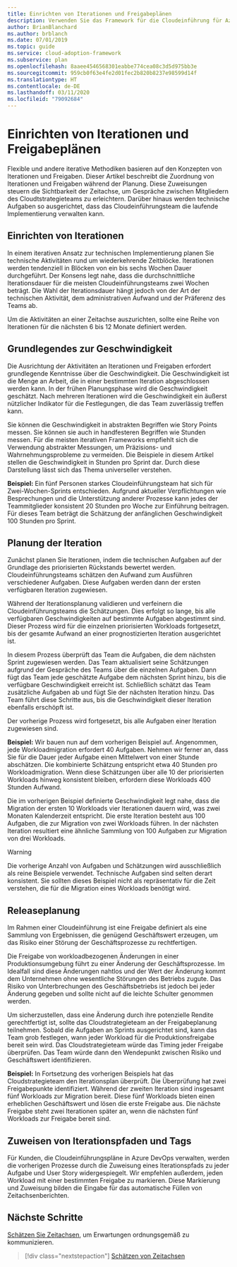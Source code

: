 ```yaml
---
title: Einrichten von Iterationen und Freigabeplänen
description: Verwenden Sie das Framework für die Cloudeinführung für Azure, um zu erfahren, wie Sie Iterationen und Freigabepläne definieren, um Sie beim Verwalten Ihrer Implementierung zu unterstützen.
author: BrianBlanchard
ms.author: brblanch
ms.date: 07/01/2019
ms.topic: guide
ms.service: cloud-adoption-framework
ms.subservice: plan
ms.openlocfilehash: 8aaee4546568301eabbe774cea08c3d5d975bb3e
ms.sourcegitcommit: 959cb0f63e4fe2d01fec2b820b8237e98599d14f
ms.translationtype: HT
ms.contentlocale: de-DE
ms.lasthandoff: 03/11/2020
ms.locfileid: "79092684"
---
```

# <a name="establish-iterations-and-release-plans"></a>Einrichten von Iterationen und Freigabeplänen

Flexible und andere iterative Methodiken basieren auf den Konzepten von Iterationen und Freigaben. Dieser Artikel beschreibt die Zuordnung von Iterationen und Freigaben während der Planung. Diese Zuweisungen steuern die Sichtbarkeit der Zeitachse, um Gespräche zwischen Mitgliedern des Cloudtstrategieteams zu erleichtern. Darüber hinaus werden technische Aufgaben so ausgerichtet, dass das Cloudeinführungsteam die laufende Implementierung verwalten kann.

## <a name="establish-iterations"></a>Einrichten von Iterationen

In einem iterativen Ansatz zur technischen Implementierung planen Sie technische Aktivitäten rund um wiederkehrende Zeitblöcke. Iterationen werden tendenziell in Blöcken von ein bis sechs Wochen Dauer durchgeführt. Der Konsens legt nahe, dass die durchschnittliche Iterationsdauer für die meisten Cloudeinführungsteams zwei Wochen beträgt. Die Wahl der Iterationsdauer hängt jedoch von der Art der technischen Aktivität, dem administrativen Aufwand und der Präferenz des Teams ab.

Um die Aktivitäten an einer Zeitachse auszurichten, sollte eine Reihe von Iterationen für die nächsten 6 bis 12 Monate definiert werden.

## <a name="understand-velocity"></a>Grundlegendes zur Geschwindigkeit

Die Ausrichtung der Aktivitäten an Iterationen und Freigaben erfordert grundlegende Kenntnisse über die Geschwindigkeit. Die Geschwindigkeit ist die Menge an Arbeit, die in einer bestimmten Iteration abgeschlossen werden kann. In der frühen Planungsphase wird die Geschwindigkeit geschätzt. Nach mehreren Iterationen wird die Geschwindigkeit ein äußerst nützlicher Indikator für die Festlegungen, die das Team zuverlässig treffen kann.

Sie können die Geschwindigkeit in abstrakten Begriffen wie Story Points messen. Sie können sie auch in handfesteren Begriffen wie Stunden messen. Für die meisten iterativen Frameworks empfiehlt sich die Verwendung abstrakter Messungen, um Präzisions- und Wahrnehmungsprobleme zu vermeiden. Die Beispiele in diesem Artikel stellen die Geschwindigkeit in Stunden pro Sprint dar. Durch diese Darstellung lässt sich das Thema universeller verstehen.

**Beispiel:** Ein fünf Personen starkes Cloudeinführungsteam hat sich für Zwei-Wochen-Sprints entschieden. Aufgrund aktueller Verpflichtungen wie Besprechungen und die Unterstützung anderer Prozesse kann jedes der Teammitglieder konsistent 20 Stunden pro Woche zur Einführung beitragen. Für dieses Team beträgt die Schätzung der anfänglichen Geschwindigkeit 100 Stunden pro Sprint.

## <a name="iteration-planning"></a>Planung der Iteration

Zunächst planen Sie Iterationen, indem die technischen Aufgaben auf der Grundlage des priorisierten Rückstands bewertet werden. Cloudeinführungsteams schätzen den Aufwand zum Ausführen verschiedener Aufgaben. Diese Aufgaben werden dann der ersten verfügbaren Iteration zugewiesen.

Während der Iterationsplanung validieren und verfeinern die Cloudeinführungsteams die Schätzungen. Dies erfolgt so lange, bis alle verfügbaren Geschwindigkeiten auf bestimmte Aufgaben abgestimmt sind. Dieser Prozess wird für die einzelnen priorisierten Workloads fortgesetzt, bis der gesamte Aufwand an einer prognostizierten Iteration ausgerichtet ist.

In diesem Prozess überprüft das Team die Aufgaben, die dem nächsten Sprint zugewiesen werden. Das Team aktualisiert seine Schätzungen aufgrund der Gespräche des Teams über die einzelnen Aufgaben. Dann fügt das Team jede geschätzte Aufgabe dem nächsten Sprint hinzu, bis die verfügbare Geschwindigkeit erreicht ist. Schließlich schätzt das Team zusätzliche Aufgaben ab und fügt Sie der nächsten Iteration hinzu. Das Team führt diese Schritte aus, bis die Geschwindigkeit dieser Iteration ebenfalls erschöpft ist.

Der vorherige Prozess wird fortgesetzt, bis alle Aufgaben einer Iteration zugewiesen sind.

**Beispiel:** Wir bauen nun auf dem vorherigen Beispiel auf. Angenommen, jede Workloadmigration erfordert 40 Aufgaben. Nehmen wir ferner an, dass Sie für die Dauer jeder Aufgabe einen Mittelwert von einer Stunde abschätzen. Die kombinierte Schätzung entspricht etwa 40 Stunden pro Workloadmigration. Wenn diese Schätzungen über alle 10 der priorisierten Workloads hinweg konsistent bleiben, erfordern diese Workloads 400 Stunden Aufwand.

Die im vorherigen Beispiel definierte Geschwindigkeit legt nahe, dass die Migration der ersten 10 Workloads vier Iterationen dauern wird, was zwei Monaten Kalenderzeit entspricht. Die erste Iteration besteht aus 100 Aufgaben, die zur Migration von zwei Workloads führen. In der nächsten Iteration resultiert eine ähnliche Sammlung von 100 Aufgaben zur Migration von drei Workloads.

> [!WARNING]
> Die vorherige Anzahl von Aufgaben und Schätzungen wird ausschließlich als reine Beispiele verwendet. Technische Aufgaben sind selten derart konsistent. Sie sollten dieses Beispiel nicht als repräsentativ für die Zeit verstehen, die für die Migration eines Workloads benötigt wird.

## <a name="release-planning"></a>Releaseplanung

Im Rahmen einer Cloudeinführung ist eine Freigabe definiert als eine Sammlung von Ergebnissen, die genügend Geschäftswert erzeugen, um das Risiko einer Störung der Geschäftsprozesse zu rechtfertigen.

Die Freigabe von workloadbezogenen Änderungen in einer Produktionsumgebung führt zu einer Änderung der Geschäftsprozesse. Im Idealfall sind diese Änderungen nahtlos und der Wert der Änderung kommt dem Unternehmen ohne wesentliche Störungen des Betriebs zugute. Das Risiko von Unterbrechungen des Geschäftsbetriebs ist jedoch bei jeder Änderung gegeben und sollte nicht auf die leichte Schulter genommen werden.

Um sicherzustellen, dass eine Änderung durch ihre potenzielle Rendite gerechtfertigt ist, sollte das Cloudstrategieteam an der Freigabeplanung teilnehmen. Sobald die Aufgaben an Sprints ausgerichtet sind, kann das Team grob festlegen, wann jeder Workload für die Produktionsfreigabe bereit sein wird. Das Cloudstrategieteam würde das Timing jeder Freigabe überprüfen. Das Team würde dann den Wendepunkt zwischen Risiko und Geschäftswert identifizieren.

**Beispiel:** In Fortsetzung des vorherigen Beispiels hat das Cloudstrategieteam den Iterationsplan überprüft. Die Überprüfung hat zwei Freigabepunkte identifiziert. Während der zweiten Iteration sind insgesamt fünf Workloads zur Migration bereit. Diese fünf Workloads bieten einen erheblichen Geschäftswert und lösen die erste Freigabe aus. Die nächste Freigabe steht zwei Iterationen später an, wenn die nächsten fünf Workloads zur Freigabe bereit sind.

## <a name="assign-iteration-paths-and-tags"></a>Zuweisen von Iterationspfaden und Tags

Für Kunden, die Cloudeinführungspläne in Azure DevOps verwalten, werden die vorherigen Prozesse durch die Zuweisung eines Iterationspfads zu jeder Aufgabe und User Story widergespiegelt. Wir empfehlen außerdem, jeden Workload mit einer bestimmten Freigabe zu markieren. Diese Markierung und Zuweisung bilden die Eingabe für das automatische Füllen von Zeitachsenberichten.

## <a name="next-steps"></a>Nächste Schritte

[Schätzen Sie Zeitachsen](./timelines.md), um Erwartungen ordnungsgemäß zu kommunizieren.

> [!div class="nextstepaction"]
> [Schätzen von Zeitachsen](./timelines.md)
